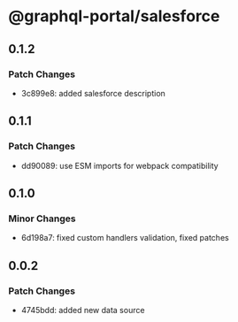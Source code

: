 # @graphql-portal/salesforce

## 0.1.2

### Patch Changes

- 3c899e8: added salesforce description

## 0.1.1

### Patch Changes

- dd90089: use ESM imports for webpack compatibility

## 0.1.0

### Minor Changes

- 6d198a7: fixed custom handlers validation, fixed patches

## 0.0.2

### Patch Changes

- 4745bdd: added new data source
